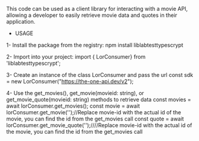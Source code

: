 This code can be used as a client library for interacting with a movie API, allowing a developer to easily retrieve movie data and quotes in their application.

- USAGE

1- Install the package from the registry:
npm install liblabtesttypescrypt

2- Import into your project:
import { LorConsumer} from 'liblabtesttypescrypt';

3- Create an instance of the class LorConsumer and pass the url
const sdk = new LorConsumer("https://the-one-api.dev/v2");

4- Use the get_movies(), get_movie(movieid: string), or get_movie_quote(movieid: string) methods to retrieve data
const movies = await lorConsumer.get_movies();
const movie = await lorConsumer.get_movie('<movie-id>');//Replace movie-id with the actual id of the movie, you can find the id from the get_movies call
const quote = await lorConsumer.get_movie_quote('<movie-id>');////Replace movie-id with the actual id of the movie, you can find the id from the get_movies call
